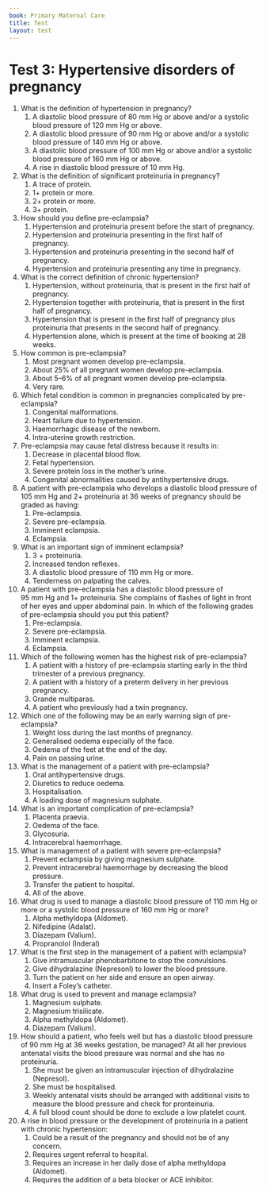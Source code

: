 ```yaml
---
book: Primary Maternal Care
title: Test
layout: test
---
```


# Test 3: Hypertensive disorders of pregnancy

1.	What is the definition of hypertension in pregnancy?
	1.	A diastolic blood pressure of 80&nbsp;mm&nbsp;Hg or above and/or a systolic blood pressure of 120&nbsp;mm&nbsp;Hg or above.
	1.	A diastolic blood pressure of 90&nbsp;mm&nbsp;Hg or above and/or a systolic blood pressure of 140&nbsp;mm&nbsp;Hg or above.
	1.	A diastolic blood pressure of 100&nbsp;mm&nbsp;Hg or above and/or a systolic blood pressure of 160&nbsp;mm&nbsp;Hg or above.
	1.	A rise in diastolic blood pressure of 10&nbsp;mm&nbsp;Hg.
2.	What is the definition of significant proteinuria in pregnancy?
	1.	A trace of protein.
	1.	1+ protein or more.
	1.	2+ protein or more.
	1.	3+ protein.
3.	How should you define pre-eclampsia?
	1.	Hypertension and proteinuria present before the start of pregnancy.
	1.	Hypertension and proteinuria presenting in the first half of pregnancy.
	1.	Hypertension and proteinuria presenting in the second half of pregnancy.
	1.	Hypertension and proteinuria presenting any time in pregnancy.
4.	What is the correct definition of chronic hypertension?
	1.	Hypertension, without proteinuria, that is present in the first half of pregnancy.
	1.	Hypertension together with proteinuria, that is present in the first half of pregnancy.
	1.	Hypertension that is present in the first half of pregnancy plus proteinuria that presents in the second half of pregnancy.
	1.	Hypertension alone, which is present at the time of booking at 28 weeks.
5.	How common is pre-eclampsia?
	1.	Most pregnant women develop pre-eclampsia.
	1.	About 25% of all pregnant women develop pre-eclampsia.
	1.	About 5–6% of all pregnant women develop pre-eclampsia.
	1.	Very rare.
6.	Which fetal condition is common in pregnancies complicated by pre-eclampsia?
	1.	Congenital malformations.
	1.	Heart failure due to hypertension.
	1.	Haemorrhagic disease of the newborn.
	1.	Intra-uterine growth restriction.
7.	Pre-eclampsia may cause fetal distress because it results in:
	1.	Decrease in placental blood flow.
	1.	Fetal hypertension.
	1.	Severe protein loss in the mother’s urine.
	1.	Congenital abnormalities caused by antihypertensive drugs.
8.	A patient with pre-eclampsia who develops a diastolic blood pressure of 105&nbsp;mm&nbsp;Hg and 2+ proteinuria at 36 weeks of pregnancy should be graded as having:
	1.	Pre-eclampsia.
	1.	Severe pre-eclampsia.
	1.	Imminent eclampsia.
	1.	Eclampsia.
9.	What is an important sign of imminent eclampsia?
	1.	3 + proteinuria.
	1.	Increased tendon reflexes.
	1.	A diastolic blood pressure of 110&nbsp;mm&nbsp;Hg or more.
	1.	Tenderness on palpating the calves.
10.	A patient with pre-eclampsia has a diastolic blood pressure of 95&nbsp;mm&nbsp;Hg and 1+ proteinuria. She complains of flashes of light in front of her eyes and upper abdominal pain. In which of the following grades of pre-eclampsia should you put this patient?
	1.	Pre-eclampsia.
	1.	Severe pre-eclampsia.
	1.	Imminent eclampsia.
	1.	Eclampsia.
11.	Which of the following women has the highest risk of pre-eclampsia?
	1.	A patient with a history of pre-eclampsia starting early in the third trimester of a previous pregnancy.
	1.	A patient with a history of a preterm delivery in her previous pregnancy.
	1.	Grande multiparas.
	1.	A patient who previously had a twin pregnancy.
12.	Which one of the following may be an early warning sign of pre-eclampsia?
	1.	Weight loss during the last months of pregnancy.
	1.	Generalised oedema especially of the face.
	1.	Oedema of the feet at the end of the day.
	1.	Pain on passing urine.
13.	What is the management of a patient with pre-eclampsia?
	1.	Oral antihypertensive drugs.
	1.	Diuretics to reduce oedema.
	1.	Hospitalisation.
	1.	A loading dose of magnesium sulphate.
14.	What is an important complication of pre-eclampsia?
	1.	Placenta praevia.
	1.	Oedema of the face.
	1.	Glycosuria.
	1.	Intracerebral haemorrhage.
15.	What is management of a patient with severe pre-eclampsia?
	1.	Prevent eclampsia by giving magnesium sulphate.
	1.	Prevent intracerebral haemorrhage by decreasing the blood pressure.
	1.	Transfer the patient to hospital.
	1.	All of the above.
16.	What drug is used to manage a diastolic blood pressure of 110&nbsp;mm&nbsp;Hg or more or a systolic blood pressure of 160&nbsp;mm&nbsp;Hg or more?
	1.	Alpha methyldopa (Aldomet).
	1.	Nifedipine (Adalat).
	1.	Diazepam (Valium).
	1.	Propranolol (Inderal)
17.	What is the first step in the management of a patient with eclampsia?
	1.	Give intramuscular phenobarbitone to stop the convulsions.
	1.	Give dihydralazine (Nepresonl) to lower the blood pressure.
	1.	Turn the patient on her side and ensure an open airway.
	1.	Insert a Foley’s catheter.
18.	What drug is used to prevent and manage eclampsia?
	1.	Magnesium sulphate.
	1.	Magnesium trisilicate.
	1.	Alpha methyldopa (Aldomet).
	1.	Diazepam (Valium).
19.	How should a patient, who feels well but has a diastolic blood pressure of 90&nbsp;mm&nbsp;Hg at 36 weeks gestation, be managed? At all her previous antenatal visits the blood pressure was normal and she has no proteinuria.
	1.	She must be given an intramuscular injection of dihydralazine (Nepresol).
	1.	She must be hospitalised.
	1.	Weekly antenatal visits should be arranged with additional visits to measure the blood pressure and check for pronteinuria.
	1.	A full blood count should be done to exclude a low platelet count.
20.	A rise in blood pressure or the development of proteinuria in a patient with chronic hypertension:
	1.	Could be a result of the pregnancy and should not be of any concern.
	1.	Requires urgent referral to hospital.
	1.	Requires an increase in her daily dose of alpha methyldopa (Aldomet).
	1.	Requires the addition of a beta blocker or ACE inhibitor.